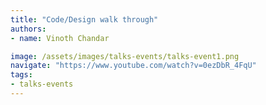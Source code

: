 ```yaml
---
title: "Code/Design walk through"   
authors:
- name: Vinoth Chandar

image: /assets/images/talks-events/talks-event1.png
navigate: "https://www.youtube.com/watch?v=0ezDbR_4FqU"
tags:
- talks-events
---
```

